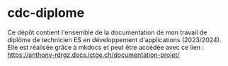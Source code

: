 # cdc-diplome

Ce dépôt contient l'ensemble de la documentation de mon travail de diplôme de technicien ES en développement d'applications (2023/2024). Elle est réalisée grâce à mkdocs et peut être accédée avec ce lien : <https://anthony-rdrgz.docs.ictge.ch/documentation-projet/>
